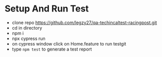 # Setup And Run Test
- clone repo https://github.com/legzy27/qa-techincaltest-racingpost.git
- cd in directory
- npm i
- npx cypress run
- on cypress window click on Home.feature to run testgit
- type `npm test` to generate a test report
